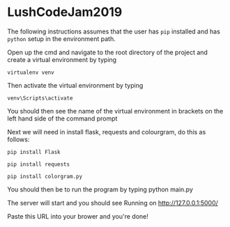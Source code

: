 # LushCodeJam2019

The following instructions assumes that the user has `pip` installed and has `python` setup in the environment path.

Open up the cmd and navigate to the root directory of the project and create a virtual environment by typing 

`virtualenv venv`

Then activate the virtual environment by typing 

`venv\Scripts\activate`

You should then see the name of the virtual environment in brackets on the left hand side of the command prompt 

Next we will need in install flask, requests and colourgram, do this as follows:

`pip install Flask`

`pip install requests`

`pip install colorgram.py`

You should then be to run the program by typing python main.py

The server will start and you should see Running on http://127.0.0.1:5000/

Paste this URL into your brower and you're done!  

